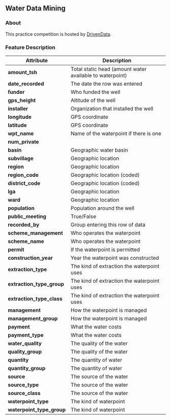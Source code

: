 ## Water Data Mining

### About
This practice competition is hosted by [DrivenData](https://www.drivendata.org/competitions/7/pump-it-up-data-mining-the-water-table/).


### Feature Description

Attribute | Description
--- | ---
**amount_tsh** | Total static head (amount water available to waterpoint)
**date_recorded** | The date the row was entered
**funder** | Who funded the well
**gps_height** | Altitude of the well
**installer** | Organization that installed the well
**longitude** | GPS coordinate
**latitude** | GPS coordinate
**wpt_name** | Name of the waterpoint if there is one
**num_private** |
**basin** | Geographic water basin
**subvillage** | Geographic location
**region** | Geographic location
**region_code** | Geographic location (coded)
**district_code** | Geographic location (coded)
**lga** | Geographic location
**ward** | Geographic location
**population** | Population around the well
**public_meeting** | True/False
**recorded_by** | Group entering this row of data
**scheme_management** | Who operates the waterpoint
**scheme_name** | Who operates the waterpoint
**permit** | If the waterpoint is permitted
**construction_year** | Year the waterpoint was constructed
**extraction_type** | The kind of extraction the waterpoint uses
**extraction_type_group** | The kind of extraction the waterpoint uses
**extraction_type_class** | The kind of extraction the waterpoint uses
**management** | How the waterpoint is managed
**management_group** | How the waterpoint is managed
**payment** | What the water costs
**payment_type** | What the water costs
**water_quality** | The quality of the water
**quality_group** | The quality of the water
**quantity** | The quantity of water
**quantity_group** | The quantity of water
**source** | The source of the water
**source_type** | The source of the water
**source_class** | The source of the water
**waterpoint_type** | The kind of waterpoint
**waterpoint_type_group** | The kind of waterpoint
